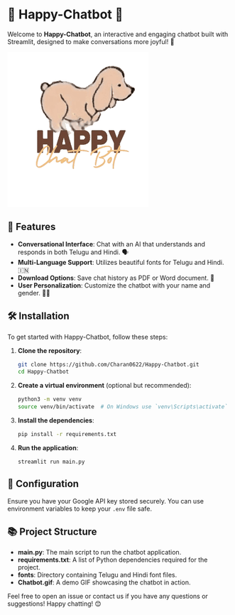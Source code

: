 # 🎉 Happy-Chatbot 🐶

Welcome to **Happy-Chatbot**, an interactive and engaging chatbot built with Streamlit, designed to make conversations more joyful! 🌟

![Chatbot Demo](Chatbot.gif)

## 🚀 Features

- **Conversational Interface**: Chat with an AI that understands and responds in both Telugu and Hindi. 🗣️
- **Multi-Language Support**: Utilizes beautiful fonts for Telugu and Hindi. 🇮🇳
- **Download Options**: Save chat history as PDF or Word document. 📄
- **User Personalization**: Customize the chatbot with your name and gender. 🧑‍💼

## 🛠️ Installation

To get started with Happy-Chatbot, follow these steps:

1. **Clone the repository**:
    ```bash
    git clone https://github.com/Charan0622/Happy-Chatbot.git
    cd Happy-Chatbot
    ```

2. **Create a virtual environment** (optional but recommended):
    ```bash
    python3 -m venv venv
    source venv/bin/activate  # On Windows use `venv\Scripts\activate`
    ```

3. **Install the dependencies**:
    ```bash
    pip install -r requirements.txt
    ```

4. **Run the application**:
    ```bash
    streamlit run main.py
    ```

## 📄 Configuration

Ensure you have your Google API key stored securely. You can use environment variables to keep your `.env` file safe.

## 📚 Project Structure

- **main.py**: The main script to run the chatbot application.
- **requirements.txt**: A list of Python dependencies required for the project.
- **fonts**: Directory containing Telugu and Hindi font files.
- **Chatbot.gif**: A demo GIF showcasing the chatbot in action.

Feel free to open an issue or contact us if you have any questions or suggestions! Happy chatting! 😊
